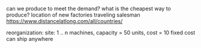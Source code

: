 can we produce to meet the demand?
what is the cheapest way to produce?
location of new factories
traveling salesman
https://www.distancelatlong.com/all/countries/

reorganization:
site: 1 .. n machines, capacity = 50 units, cost = 10 fixed cost
can ship anywhere
